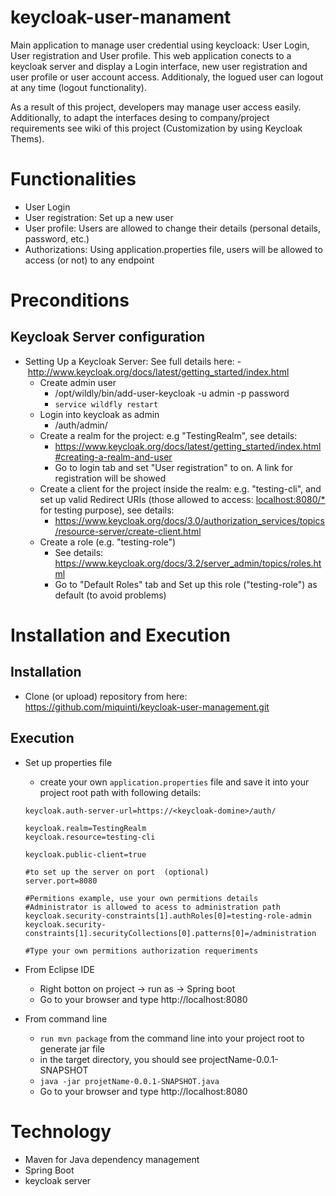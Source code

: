 # keycloak-user-manament
Main application to manage user credential using keycloack: User Login, User registration and User profile. This web application conects to a keycloak server and display a Login interface, new user registration and user profile or user account access. Additionaly, the logued user can logout at any time (logout functionality).

As a result of this project, developers may manage user access easily. Additionally, to adapt the interfaces desing to company/project requirements see wiki of this project (Customization by using Keycloak Thems).

# Functionalities
- User Login
- User registration: Set up a new user
- User profile: Users are allowed to change their details (personal details, password, etc.)
- Authorizations: Using application.properties file, users will be allowed to access (or not) to any endpoint

# Preconditions
## Keycloak Server configuration
- Setting Up a Keycloak Server: See full details here: - http://www.keycloak.org/docs/latest/getting_started/index.html
	- Create admin user
		- /opt/wildly/bin/add-user-keycloak -u admin -p password
		- `service wildfly restart`
	- Login into keycloak as admin
	    - <keycloakdomain>/auth/admin/
	- Create a realm for the project: e.g "TestingRealm", see details:
	    - https://www.keycloak.org/docs/latest/getting_started/index.html#creating-a-realm-and-user
		- Go to login tab and set "User registration" to on. A link for registration will be showed
	- Create a client for the project inside the realm: e.g. "testing-cli", and set up valid Redirect URIs (those allowed to access: <localhost:8080/*> for testing purpose), see details:
	    - https://www.keycloak.org/docs/3.0/authorization_services/topics/resource-server/create-client.html 
	- Create a role (e.g. "testing-role") 
		- See details: https://www.keycloak.org/docs/3.2/server_admin/topics/roles.html
		- Go to "Default Roles" tab and Set up this role ("testing-role") as default (to avoid problems)

# Installation and Execution
## Installation
- Clone (or upload) repository from here: https://github.com/miquinti/keycloak-user-management.git

## Execution
- Set up properties file
    - create your own `application.properties` file and save it into your project root path with following details:

    ```
	keycloak.auth-server-url=https://<keycloak-domine>/auth/

    keycloak.realm=TestingRealm
    keycloak.resource=testing-cli
	
    keycloak.public-client=true

    #to set up the server on port  (optional)
    server.port=8080

    #Permitions example, use your own permitions details
    #Administrator is allowed to acess to administration path
    keycloak.security-constraints[1].authRoles[0]=testing-role-admin
    keycloak.security-constraints[1].securityCollections[0].patterns[0]=/administration

	#Type your own permitions authorization requeriments
   
	```

- From Eclipse IDE
    - Right botton on project -> run as -> Spring boot
	- Go to your browser and type http://localhost:8080
	
- From command line
    - `run mvn package` from the command line into your project root to generate jar file
    - in the target directory, you should see projectName-0.0.1-SNAPSHOT
	- `java -jar projetName-0.0.1-SNAPSHOT.java`
	- Go to your browser and type http://localhost:8080
	

# Technology

- Maven for Java dependency management
- Spring Boot 
- keycloak server

